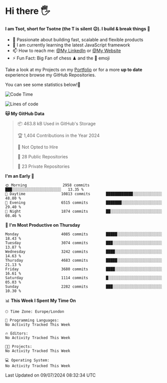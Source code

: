 # Hi there :raised_hand_with_fingers_splayed:
#### I am Tsot, short for Tsotne (the T is silent :wink:). I build & break things :space_invader:
- :telescope: Passionate about building fast, scalable and flexible products
- :seedling: I am currently learning the latest JavaScript framework 
- :mailbox: How to reach me: [@My LinkedIn](https://www.linkedin.com/in/tsotne-gvadzabia/) or [@My Website](https://tsotne.co.uk/contact)
- :zap: Fun Fact: Big Fan of chess ♟ and the 👾 emoji

Take a look at my Projects on my [Portfolio](https://tsotne.co.uk/) or for a more **up to date** experience browse my GitHub Repositories.

You can see some statistics below!:space_invader:
<!--START_SECTION:waka-->
![Code Time](http://img.shields.io/badge/Code%20Time-761%20hrs%202%20mins-blue)

![Lines of code](https://img.shields.io/badge/From%20Hello%20World%20I%27ve%20Written-7.4%20million%20lines%20of%20code-blue)

**🐱 My GitHub Data** 

> 📦 463.8 kB Used in GitHub's Storage 
 > 
> 🏆 1,404 Contributions in the Year 2024
 > 
> 🚫 Not Opted to Hire
 > 
> 📜 28 Public Repositories 
 > 
> 🔑 23 Private Repositories 
 > 
**I'm an Early 🐤** 

```text
🌞 Morning                2958 commits        ███░░░░░░░░░░░░░░░░░░░░░░   13.35 % 
🌆 Daytime                10813 commits       ████████████░░░░░░░░░░░░░   48.80 % 
🌃 Evening                6515 commits        ███████░░░░░░░░░░░░░░░░░░   29.40 % 
🌙 Night                  1874 commits        ██░░░░░░░░░░░░░░░░░░░░░░░   08.46 % 
```
📅 **I'm Most Productive on Thursday** 

```text
Monday                   4085 commits        █████░░░░░░░░░░░░░░░░░░░░   18.43 % 
Tuesday                  3074 commits        ███░░░░░░░░░░░░░░░░░░░░░░   13.87 % 
Wednesday                3242 commits        ████░░░░░░░░░░░░░░░░░░░░░   14.63 % 
Thursday                 4683 commits        █████░░░░░░░░░░░░░░░░░░░░   21.13 % 
Friday                   3680 commits        ████░░░░░░░░░░░░░░░░░░░░░   16.61 % 
Saturday                 1114 commits        █░░░░░░░░░░░░░░░░░░░░░░░░   05.03 % 
Sunday                   2282 commits        ███░░░░░░░░░░░░░░░░░░░░░░   10.30 % 
```


📊 **This Week I Spent My Time On** 

```text
🕑︎ Time Zone: Europe/London

💬 Programming Languages: 
No Activity Tracked This Week

🔥 Editors: 
No Activity Tracked This Week

🐱‍💻 Projects: 
No Activity Tracked This Week

💻 Operating System: 
No Activity Tracked This Week
```


 Last Updated on 09/07/2024 08:32:34 UTC
<!--END_SECTION:waka-->
